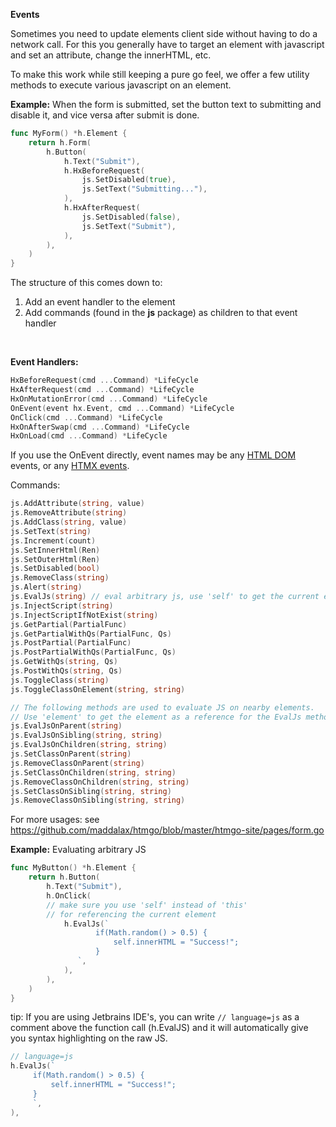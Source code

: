 **Events**

Sometimes you need to update elements client side without having to do a network call. For this you generally have to target an element with javascript and set an attribute, change the innerHTML, etc.

To make this work while still keeping a pure go feel, we offer a few utility methods to execute various javascript on an element.

**Example:** When the form is submitted, set the button text to submitting and disable it, and vice versa after submit is done.

```go
func MyForm() *h.Element {
	return h.Form(
		h.Button(
			h.Text("Submit"),
			h.HxBeforeRequest(
				js.SetDisabled(true),
				js.SetText("Submitting..."),
			),
			h.HxAfterRequest(
				js.SetDisabled(false),
				js.SetText("Submit"),
			),
		),
	)
}
```

The structure of this comes down to:

1. Add an event handler to the element
2. Add commands (found in the **js** package) as children to that event handler

<br>

**Event Handlers:**

```go
HxBeforeRequest(cmd ...Command) *LifeCycle
HxAfterRequest(cmd ...Command) *LifeCycle
HxOnMutationError(cmd ...Command) *LifeCycle
OnEvent(event hx.Event, cmd ...Command) *LifeCycle
OnClick(cmd ...Command) *LifeCycle
HxOnAfterSwap(cmd ...Command) *LifeCycle
HxOnLoad(cmd ...Command) *LifeCycle
```

If you use the OnEvent directly, event names may be any [HTML DOM](https://www.w3schools.com/jsref/dom_obj_event.asp) events, or any [HTMX events](https://htmx.org/events/).

Commands:

```go
js.AddAttribute(string, value)
js.RemoveAttribute(string)
js.AddClass(string, value)
js.SetText(string)
js.Increment(count)
js.SetInnerHtml(Ren)
js.SetOuterHtml(Ren)
js.SetDisabled(bool)
js.RemoveClass(string)
js.Alert(string)
js.EvalJs(string) // eval arbitrary js, use 'self' to get the current element as a reference
js.InjectScript(string)
js.InjectScriptIfNotExist(string)
js.GetPartial(PartialFunc)
js.GetPartialWithQs(PartialFunc, Qs)
js.PostPartial(PartialFunc)
js.PostPartialWithQs(PartialFunc, Qs)
js.GetWithQs(string, Qs)
js.PostWithQs(string, Qs)
js.ToggleClass(string)
js.ToggleClassOnElement(string, string)

// The following methods are used to evaluate JS on nearby elements. 
// Use 'element' to get the element as a reference for the EvalJs methods.
js.EvalJsOnParent(string) 
js.EvalJsOnSibling(string, string)
js.EvalJsOnChildren(string, string)
js.SetClassOnParent(string)
js.RemoveClassOnParent(string)
js.SetClassOnChildren(string, string)
js.RemoveClassOnChildren(string, string)
js.SetClassOnSibling(string, string)
js.RemoveClassOnSibling(string, string)

```
For more usages: see https://github.com/maddalax/htmgo/blob/master/htmgo-site/pages/form.go


**Example:** Evaluating arbitrary JS

```go
func MyButton() *h.Element {
	return h.Button(
		h.Text("Submit"),
		h.OnClick(
        // make sure you use 'self' instead of 'this' 
        // for referencing the current element
			h.EvalJs(`
				   if(Math.random() > 0.5) {
				       self.innerHTML = "Success!";
				   }
		       `,
			),
		),
	)
}
```

tip: If you are using Jetbrains IDE's, you can write `// language=js` as a comment above the function call (h.EvalJS) and it will automatically give you syntax highlighting on the raw JS.

```go
// language=js
h.EvalJs(`
     if(Math.random() > 0.5) {
         self.innerHTML = "Success!";
     }
     `,
),
```

